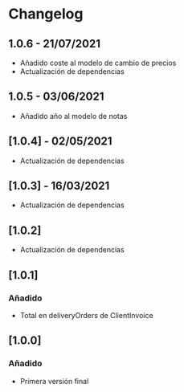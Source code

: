# Changelog
## 1.0.6 - 21/07/2021
  - Añadido coste al modelo de cambio de precios
  - Actualización de dependencias

## 1.0.5 - 03/06/2021
  - Añadido año al modelo de notas

## [1.0.4] - 02/05/2021
 - Actualización de dependencias

## [1.0.3] - 16/03/2021
 - Actualización de dependencias

## [1.0.2]
 - Actualización de dependencias

## [1.0.1]

### Añadido
 - Total en deliveryOrders de ClientInvoice

## [1.0.0]

### Añadido
 - Primera versión final
